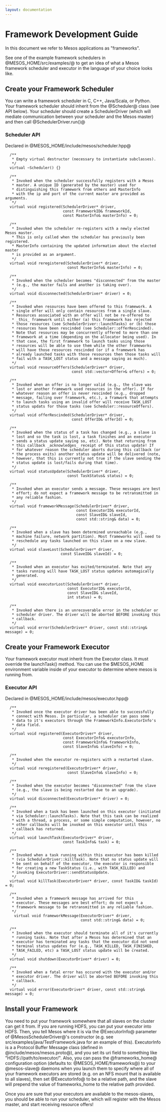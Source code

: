 ```yaml
---
layout: documentation
---
```


# Framework Development Guide

In this document we refer to Mesos applications as "frameworks".

See one of the example framework schedulers in @MESOS_HOME/src/examples/@ to get an idea of what a Mesos framework scheduler and executor in the language of your choice looks like.

## Create your Framework Scheduler

You can write a framework scheduler in C, C++, Java/Scala, or Python. Your framework scheduler should inherit from the @Scheduler@ class (see API below). Your scheduler should create a SchedulerDriver (which will mediate communication between your scheduler and the Mesos master) and then call @SchedulerDriver.run()@

### Scheduler API

Declared in @MESOS_HOME/include/mesos/scheduler.hpp@

```
  /**
   * Empty virtual destructor (necessary to instantiate subclasses).
   */
  virtual ~Scheduler() {}

  /**
   * Invoked when the scheduler successfully registers with a Mesos
   * master. A unique ID (generated by the master) used for
   * distinguishing this framework from others and MasterInfo
   * with the ip and port of the current master are provided as arguments.
   */
  virtual void registered(SchedulerDriver* driver,
                          const FrameworkID& frameworkId,
                          const MasterInfo& masterInfo) = 0;

  /**
   * Invoked when the scheduler re-registers with a newly elected Mesos master.
   * This is only called when the scheduler has previously been registered.
   * MasterInfo containing the updated information about the elected master
   * is provided as an argument.
   */
  virtual void reregistered(SchedulerDriver* driver,
                            const MasterInfo& masterInfo) = 0;

  /**
   * Invoked when the scheduler becomes "disconnected" from the master
   * (e.g., the master fails and another is taking over).
   */
  virtual void disconnected(SchedulerDriver* driver) = 0;

  /**
   * Invoked when resources have been offered to this framework. A
   * single offer will only contain resources from a single slave.
   * Resources associated with an offer will not be re-offered to
   * _this_ framework until either (a) this framework has rejected
   * those resources (see SchedulerDriver::launchTasks) or (b) those
   * resources have been rescinded (see Scheduler::offerRescinded).
   * Note that resources may be concurrently offered to more than one
   * framework at a time (depending on the allocator being used). In
   * that case, the first framework to launch tasks using those
   * resources will be able to use them while the other frameworks
   * will have those resources rescinded (or if a framework has
   * already launched tasks with those resources then those tasks will
   * fail with a TASK_LOST status and a message saying as much).
   */
  virtual void resourceOffers(SchedulerDriver* driver,
                              const std::vector<Offer>& offers) = 0;

  /**
   * Invoked when an offer is no longer valid (e.g., the slave was
   * lost or another framework used resources in the offer). If for
   * whatever reason an offer is never rescinded (e.g., dropped
   * message, failing over framework, etc.), a framwork that attempts
   * to launch tasks using an invalid offer will receive TASK_LOST
   * status updats for those tasks (see Scheduler::resourceOffers).
   */
  virtual void offerRescinded(SchedulerDriver* driver,
                              const OfferID& offerId) = 0;

  /**
   * Invoked when the status of a task has changed (e.g., a slave is
   * lost and so the task is lost, a task finishes and an executor
   * sends a status update saying so, etc). Note that returning from
   * this callback _acknowledges_ receipt of this status update! If
   * for whatever reason the scheduler aborts during this callback (or
   * the process exits) another status update will be delivered (note,
   * however, that this is currently not true if the slave sending the
   * status update is lost/fails during that time).
   */
  virtual void statusUpdate(SchedulerDriver* driver,
                            const TaskStatus& status) = 0;

  /**
   * Invoked when an executor sends a message. These messages are best
   * effort; do not expect a framework message to be retransmitted in
   * any reliable fashion.
   */
  virtual void frameworkMessage(SchedulerDriver* driver,
                                const ExecutorID& executorId,
                                const SlaveID& slaveId,
                                const std::string& data) = 0;

  /**
   * Invoked when a slave has been determined unreachable (e.g.,
   * machine failure, network partition). Most frameworks will need to
   * reschedule any tasks launched on this slave on a new slave.
   */
  virtual void slaveLost(SchedulerDriver* driver,
                         const SlaveID& slaveId) = 0;

  /**
   * Invoked when an executor has exited/terminated. Note that any
   * tasks running will have TASK_LOST status updates automagically
   * generated.
   */
  virtual void executorLost(SchedulerDriver* driver,
                            const ExecutorID& executorId,
                            const SlaveID& slaveId,
                            int status) = 0;

  /**
   * Invoked when there is an unrecoverable error in the scheduler or
   * scheduler driver. The driver will be aborted BEFORE invoking this
   * callback.
   */
  virtual void error(SchedulerDriver* driver, const std::string& message) = 0;
```

## Create your Framework Executor

Your framework executor must inherit from the Executor class. It must override the launchTask() method. You can use the $MESOS_HOME environment variable inside of your executor to determine where mesos is running from.

### Executor API

Declared in @MESOS_HOME/include/mesos/executor.hpp@

```
  /**
   * Invoked once the executor driver has been able to successfully
   * connect with Mesos. In particular, a scheduler can pass some
   * data to it's executors through the FrameworkInfo.ExecutorInfo's
   * data field.
   */
  virtual void registered(ExecutorDriver* driver,
                          const ExecutorInfo& executorInfo,
                          const FrameworkInfo& frameworkInfo,
                          const SlaveInfo& slaveInfo) = 0;

  /**
   * Invoked when the executor re-registers with a restarted slave.
   */
  virtual void reregistered(ExecutorDriver* driver,
                            const SlaveInfo& slaveInfo) = 0;

  /**
   * Invoked when the executor becomes "disconnected" from the slave
   * (e.g., the slave is being restarted due to an upgrade).
   */
  virtual void disconnected(ExecutorDriver* driver) = 0;

  /**
   * Invoked when a task has been launched on this executor (initiated
   * via Scheduler::launchTasks). Note that this task can be realized
   * with a thread, a process, or some simple computation, however, no
   * other callbacks will be invoked on this executor until this
   * callback has returned.
   */
  virtual void launchTask(ExecutorDriver* driver,
                          const TaskInfo& task) = 0;

  /**
   * Invoked when a task running within this executor has been killed
   * (via SchedulerDriver::killTask). Note that no status update will
   * be sent on behalf of the executor, the executor is responsible
   * for creating a new TaskStatus (i.e., with TASK_KILLED) and
   * invoking ExecutorDriver::sendStatusUpdate.
   */
  virtual void killTask(ExecutorDriver* driver, const TaskID& taskId) = 0;

  /**
   * Invoked when a framework message has arrived for this
   * executor. These messages are best effort; do not expect a
   * framework message to be retransmitted in any reliable fashion.
   */
    virtual void frameworkMessage(ExecutorDriver* driver,
                                  const std::string& data) = 0;

  /**
   * Invoked when the executor should terminate all of it's currently
   * running tasks. Note that after a Mesos has determined that an
   * executor has terminated any tasks that the executor did not send
   * terminal status updates for (e.g., TASK_KILLED, TASK_FINISHED,
   * TASK_FAILED, etc) a TASK_LOST status update will be created.
   */
  virtual void shutdown(ExecutorDriver* driver) = 0;

  /**
   * Invoked when a fatal error has occured with the executor and/or
   * executor driver. The driver will be aborted BEFORE invoking this
   * callback.
   */
  virtual void error(ExecutorDriver* driver, const std::string& message) = 0;
```

## Install your Framework

You need to put your framework somewhere that all slaves on the cluster can get it from. If you are running HDFS, you can put your executor into HDFS. Then, you tell Mesos where it is via the @ExecutorInfo@ parameter of @MesosSchedulerDriver@'s constructor (e.g. see src/examples/java/TestFramework.java for an example of this). ExecutorInfo is a a Protocol Buffer Message class (defined in @include/mesos/mesos.proto@), and you set its uri field to something like "HDFS://path/to/executor/". Also, you can pass the @frameworks_home@ configuration option (defaults to: @MESOS_HOME/frameworks@) to your @mesos-slave@ daemons when you launch them to specify where all of your framework executors are stored (e.g. on an NFS mount that is available to all slaves), then set @ExecutorInfo@ to be a relative path, and the slave will prepend the value of frameworks_home to the relative path provided.

Once you are sure that your executors are available to the mesos-slaves, you should be able to run your scheduler, which will register with the Mesos master, and start receiving resource offers!